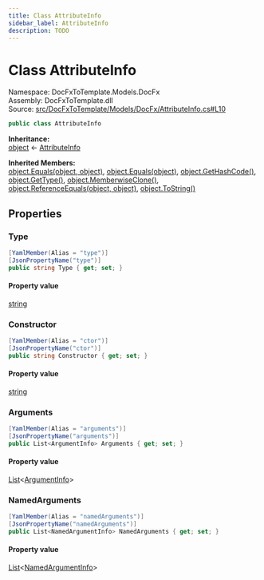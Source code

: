 ```yaml
---
title: Class AttributeInfo
sidebar_label: AttributeInfo
description: TODO
---
```


# Class AttributeInfo
Namespace: DocFxToTemplate.Models.DocFx   
Assembly: DocFxToTemplate.dll  
Source: [src/DocFxToTemplate/Models/DocFx/AttributeInfo.cs#L10](https://github.com/k-wojcik/DocFxToTemplate/blob/master/src/DocFxToTemplate/Models/DocFx/AttributeInfo.cs#L10)    
   

```csharp title="src/DocFxToTemplate/Models/DocFx/AttributeInfo.cs#L10" 
public class AttributeInfo
```

**Inheritance:**   
[object](https://learn.microsoft.com/dotnet/api/system.object) &lt;- 
[AttributeInfo](../DocFxToTemplate.Models.DocFx/AttributeInfo)   

**Inherited Members:**   
[object.Equals(object, object)](https://learn.microsoft.com/dotnet/api/system.object.equals#system-object-equals(system-object-system-object)), [object.Equals(object)](https://learn.microsoft.com/dotnet/api/system.object.equals#system-object-equals(system-object)), [object.GetHashCode()](https://learn.microsoft.com/dotnet/api/system.object.gethashcode), [object.GetType()](https://learn.microsoft.com/dotnet/api/system.object.gettype), [object.MemberwiseClone()](https://learn.microsoft.com/dotnet/api/system.object.memberwiseclone), [object.ReferenceEquals(object, object)](https://learn.microsoft.com/dotnet/api/system.object.referenceequals), [object.ToString()](https://learn.microsoft.com/dotnet/api/system.object.tostring)   

   

## Properties
### Type
   
            
```csharp title="src/DocFxToTemplate/Models/DocFx/AttributeInfo.cs#L12"
[YamlMember(Alias = "type")]
[JsonPropertyName("type")]
public string Type { get; set; }
```   

#### Property value
[string](https://learn.microsoft.com/dotnet/api/system.string)   
   
### Constructor
   
            
```csharp title="src/DocFxToTemplate/Models/DocFx/AttributeInfo.cs#L17"
[YamlMember(Alias = "ctor")]
[JsonPropertyName("ctor")]
public string Constructor { get; set; }
```   

#### Property value
[string](https://learn.microsoft.com/dotnet/api/system.string)   
   
### Arguments
   
            
```csharp title="src/DocFxToTemplate/Models/DocFx/AttributeInfo.cs#L21"
[YamlMember(Alias = "arguments")]
[JsonPropertyName("arguments")]
public List<ArgumentInfo> Arguments { get; set; }
```   

#### Property value
[List](https://learn.microsoft.com/dotnet/api/system.collections.generic.list-1)&lt;[ArgumentInfo](../DocFxToTemplate.Models.DocFx/ArgumentInfo)&gt;   
   
### NamedArguments
   
            
```csharp title="src/DocFxToTemplate/Models/DocFx/AttributeInfo.cs#L25"
[YamlMember(Alias = "namedArguments")]
[JsonPropertyName("namedArguments")]
public List<NamedArgumentInfo> NamedArguments { get; set; }
```   

#### Property value
[List](https://learn.microsoft.com/dotnet/api/system.collections.generic.list-1)&lt;[NamedArgumentInfo](../DocFxToTemplate.Models.DocFx/NamedArgumentInfo)&gt;   
   
   

   

   

   

   

   